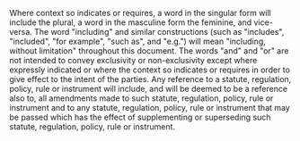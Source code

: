 Where context so indicates or requires, a word in the singular form will include the plural, a word in the masculine form the feminine, and vice-versa. The word "including" and similar constructions (such as "includes", "included", "for example", "such as", and "e.g.") will mean "including, without limitation" throughout this document. The words "and" and "or" are not intended to convey exclusivity or non-exclusivity except where expressly indicated or where the context so indicates or requires in order to give effect to the intent of the parties.  Any reference to a statute, regulation, policy, rule or instrument will include, and will be deemed to be a reference also to, all amendments made to such statute, regulation, policy, rule or instrument and to any statute, regulation, policy, rule or instrument that may be passed which has the effect of supplementing or superseding such statute, regulation, policy, rule or instrument.